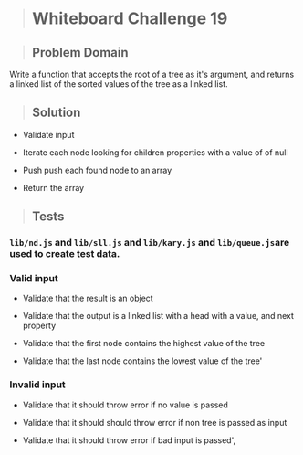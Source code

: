 ># Whiteboard Challenge 19

  >## Problem Domain
  
  Write a function that accepts the root of a tree as it's argument, and returns a linked list of the sorted values of the tree as a linked list.

 
  >## Solution

  - Validate input

  - Iterate each node looking for children properties with a value of of null

  - Push push each found node to an array

  - Return the array
 
  
  >## Tests

  ### ```lib/nd.js``` and ```lib/sll.js``` and ```lib/kary.js``` and ```lib/queue.js```are used to create test data.
  
  ### Valid input
     
  - Validate that the result is an object

  - Validate that the output is a linked list with a head with a value, and next property

  - Validate that the first node contains the highest value of the tree

  - Validate that the last node contains the lowest value of the tree'

  ### Invalid input

  - Validate that it should throw error if no value is passed

  - Validate that it should should throw error if non tree is passed as input

  - Validate that it should throw error if bad input is passed',



  

   
    